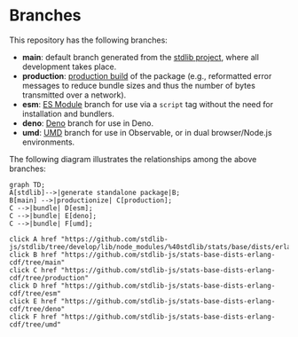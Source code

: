<!--

@license Apache-2.0

Copyright (c) 2022 The Stdlib Authors.

Licensed under the Apache License, Version 2.0 (the "License");
you may not use this file except in compliance with the License.
You may obtain a copy of the License at

    http://www.apache.org/licenses/LICENSE-2.0

Unless required by applicable law or agreed to in writing, software
distributed under the License is distributed on an "AS IS" BASIS,
WITHOUT WARRANTIES OR CONDITIONS OF ANY KIND, either express or implied.
See the License for the specific language governing permissions and
limitations under the License.

-->

# Branches

This repository has the following branches:

-   **main**: default branch generated from the [stdlib project][stdlib-url], where all development takes place.
-   **production**: [production build][production-url] of the package (e.g., reformatted error messages to reduce bundle sizes and thus the number of bytes transmitted over a network).
-   **esm**: [ES Module][esm-url] branch for use via a `script` tag without the need for installation and bundlers.
-   **deno**: [Deno][deno-url] branch for use in Deno.
-   **umd**: [UMD][umd-url] branch for use in Observable, or in dual browser/Node.js environments.

The following diagram illustrates the relationships among the above branches:

```mermaid
graph TD;
A[stdlib]-->|generate standalone package|B;
B[main] -->|productionize| C[production];
C -->|bundle| D[esm];
C -->|bundle| E[deno];
C -->|bundle| F[umd];

click A href "https://github.com/stdlib-js/stdlib/tree/develop/lib/node_modules/%40stdlib/stats/base/dists/erlang/cdf"
click B href "https://github.com/stdlib-js/stats-base-dists-erlang-cdf/tree/main"
click C href "https://github.com/stdlib-js/stats-base-dists-erlang-cdf/tree/production"
click D href "https://github.com/stdlib-js/stats-base-dists-erlang-cdf/tree/esm"
click E href "https://github.com/stdlib-js/stats-base-dists-erlang-cdf/tree/deno"
click F href "https://github.com/stdlib-js/stats-base-dists-erlang-cdf/tree/umd"
```

[stdlib-url]: https://github.com/stdlib-js/stdlib/tree/develop/lib/node_modules/%40stdlib/stats/base/dists/erlang/cdf
[production-url]: https://github.com/stdlib-js/stats-base-dists-erlang-cdf/tree/production
[deno-url]: https://github.com/stdlib-js/stats-base-dists-erlang-cdf/tree/deno
[umd-url]: https://github.com/stdlib-js/stats-base-dists-erlang-cdf/tree/umd
[esm-url]: https://github.com/stdlib-js/stats-base-dists-erlang-cdf/tree/esm